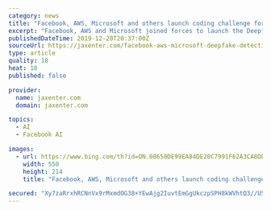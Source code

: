 ```yaml
---
category: news
title: "Facebook, AWS, Microsoft and others launch coding challenge for deepfake detection"
excerpt: "Facebook, AWS and Microsoft joined forces to launch the Deepfake Detection Challenge (DFDC) that should encourage developers to research this issue. Winners can receive up to $500,000 ... on Neural Information Processing Systems), Dec 8-14, 2019. Deepfakes are AI-generated videos that can falsely depict people saying or doing things that ..."
publishedDateTime: 2019-12-20T20:37:00Z
sourceUrl: https://jaxenter.com/facebook-aws-microsoft-deepfake-detection-challenge-165930.html
type: article
quality: 18
heat: 18
published: false

provider:
  name: jaxenter.com
  domain: jaxenter.com

topics:
  - AI
  - Facebook AI

images:
  - url: https://www.bing.com/th?id=ON.08650DE99EA84DE20C7991F62A3CA8DB
    width: 550
    height: 214
    title: "Facebook, AWS, Microsoft and others launch coding challenge for deepfake detection"

secured: "Xy7zaRrxhRCNnVx9rMxmdOG38+YEwAjg2IuvtEmGgUkczpSPH8kWVhtQ3//U5lcUoP7c9cSC+4TOu8VXusGahvTbHnBJbXaTH9umlud7gNy1YkH/31JMHwdik3O8Fw28NHAv1WWZ9TdiR8Fwp9tc7/A0/sj7YRo750xQWod8arPt7Z5t8Q5IQ/Z5BmbgVxFszwIzLo9KZL9sWOHj+T/eY7+OY/CBY6B1+y54lMKxXr0jgWOoU5ebritsUaeEysubpWdGP4YB3sLvUgHpknqdBA==;XcxUr0O54DI89NH7b8/M4Q=="
---
```


